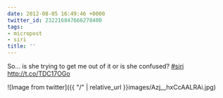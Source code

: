```yaml
---
date: 2012-08-05 16:49:46 +0000
twitter_id: 232216847666278400
tags:
- micropost
- siri
title: ''
---
```


So... is she trying to get me out of it or is she confused? [#siri](https://twitter.com/hashtag/siri) http://t.co/TDC17OGo

![Image from twitter]({{ "/" | relative_url  }}images/Azj__hxCcAALRAi.jpg)
